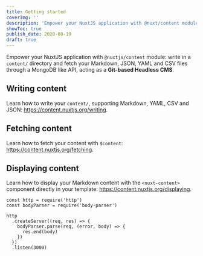 ```yaml
---
title: Getting started
coverImg: ''
description: 'Empower your NuxtJS application with @nuxt/content module: write in a content/ directory and fetch your Markdown, JSON, YAML and CSV files through a MongoDB like API, acting as a Git-based Headless CMS.'
showToc: true
publish_date: 2020-08-19
draft: true
---
```


Empower your NuxtJS application with `@nuxtjs/content` module: write in a `content/` directory and fetch your Markdown, JSON, YAML and CSV files through a MongoDB like API, acting as a **Git-based Headless CMS**.

## Writing content

Learn how to write your `content/`, supporting Markdown, YAML, CSV and JSON: https://content.nuxtjs.org/writing.

## Fetching content

Learn how to fetch your content with `$content`: https://content.nuxtjs.org/fetching.

## Displaying content

Learn how to display your Markdown content with the `<nuxt-content>` component directly in your template: https://content.nuxtjs.org/displaying.

```js{1,3-5}[server.js]
const http = require('http')
const bodyParser = require('body-parser')

http
  .createServer((req, res) => {
    bodyParser.parse(req, (error, body) => {
      res.end(body)
    })
  })
  .listen(3000)
```
